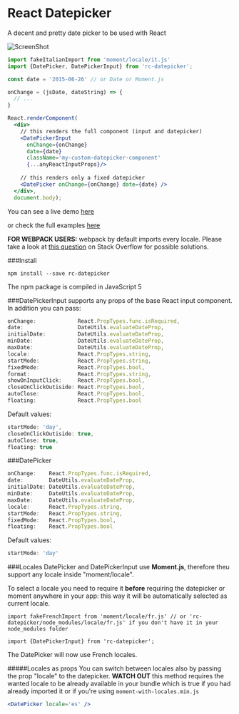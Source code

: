 # React Datepicker
A decent and pretty date picker to be used with React

![ScreenShot](http://s2.postimg.org/p0ih1vfx5/Screen_Shot_2015_07_02_at_13_05_55.png)

```jsx
import fakeItalianImport from 'moment/locale/it.js'
import {DatePicker, DatePickerInput} from 'rc-datepicker';

const date = '2015-06-26' // or Date or Moment.js

onChange = (jsDate, dateString) => {
  // ...
}

React.renderComponent(
  <div>
    // this renders the full component (input and datepicker)
    <DatePickerInput
      onChange={onChange}
      date={date}
      className='my-custom-datepicker-component'
      {...anyReactInputProps}/>
    
    // this renders only a fixed datepicker
    <DatePicker onChange={onChange} date={date} />
  </div>,
  document.body);
```

You can see a live demo [here](https://cdn.rawgit.com/buildo/react-semantic-datepicker/master/examples/index.html)

or check the full examples [here](https://github.com/buildo/react-semantic-datepicker/tree/master/examples)

**FOR WEBPACK USERS:** webpack by default imports every locale. Please take a look at [this question](http://stackoverflow.com/questions/25384360/how-to-prevent-moment-js-from-loading-locales-with-webpack) on Stack Overflow for possible solutions.

###Install
```
npm install --save rc-datepicker
```
The npm package is compiled in JavaScript 5

###DatePickerInput
supports any props of the base React input component. In addition you can pass:
```jsx
onChange:             React.PropTypes.func.isRequired,
date:                 DateUtils.evaluateDateProp,
initialDate:          DateUtils.evaluateDateProp,
minDate:              DateUtils.evaluateDateProp,
maxDate:              DateUtils.evaluateDateProp,
locale:               React.PropTypes.string,
startMode:            React.PropTypes.string,
fixedMode:            React.PropTypes.bool,
format:               React.PropTypes.string,
showOnInputClick:     React.PropTypes.bool,
closeOnClickOutiside: React.PropTypes.bool,
autoClose:            React.PropTypes.bool,
floating:             React.PropTypes.bool
```
Default values:
```jsx
startMode: 'day',
closeOnClickOutiside: true,
autoClose: true,
floating: true
```

###DatePicker
```jsx
onChange:    React.PropTypes.func.isRequired,
date:        DateUtils.evaluateDateProp,
initialDate: DateUtils.evaluateDateProp,
minDate:     DateUtils.evaluateDateProp,
maxDate:     DateUtils.evaluateDateProp,
locale:      React.PropTypes.string,
startMode:   React.PropTypes.string,
fixedMode:   React.PropTypes.bool,
floating:    React.PropTypes.bool
```
Default values:
```jsx
startMode: 'day'
```

###Locales
DatePicker and DatePickerInput use **Moment.js**, therefore theu support any locale inside "moment/locale".

To select a locale you need to require it **before** requiring the datepicker or moment anywhere in your app: this way it will be automatically selected as current locale.
```
import fakeFrenchImport from 'moment/locale/fr.js' // or 'rc-datepicker/node_modules/locale/fr.js' if you don't have it in your node_modules folder

import {DatePickerInput} from 'rc-datepicker';
```
The DatePicker will now use French locales.

#####Locales as props
You can switch between locales also by passing the prop "locale" to the datepicker. **WATCH OUT** this method requires the wanted locale to be already available in your bundle which is true if you had already imported it or if you're using ```moment-with-locales.min.js```

```jsx
<DatePicker locale='es' />
```




